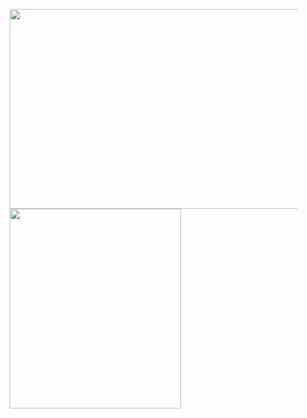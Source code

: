 
<img src="https://user-images.githubusercontent.com/82830866/185580736-cfeb1dab-a6ed-48e2-84f7-e11169b6f67a.png" width="600" height="350"> <img src="https://user-images.githubusercontent.com/82830866/185580744-18f4306e-0e46-4de7-a2f6-242c62d95e50.png" width="300" height="350">
